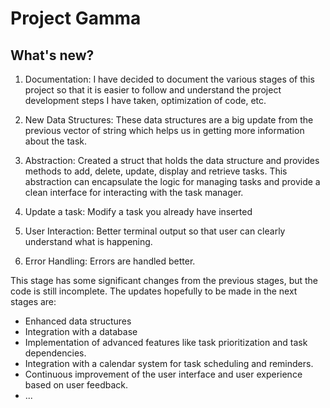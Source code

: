 # Project Gamma

## What's new?
1. Documentation: I have decided to document the various stages of this project so that it is easier to follow and understand the project development steps I have taken, optimization of code, etc.

2. New Data Structures: These data structures are a big update from the previous vector of string which helps us in getting more information about the task.

3. Abstraction: Created a struct that holds the data structure and provides methods to add, delete, update, display and retrieve tasks. This abstraction can encapsulate the logic for managing tasks and provide a clean interface for interacting with the task manager.
   
4. Update a task: Modify a task you already have inserted 

5. User Interaction: Better terminal output so that user can clearly understand what is happening.
   
6. Error Handling: Errors are handled better.

This stage has some significant changes from the previous stages, but the code is still incomplete. The updates hopefully to be made in the next stages are:
* Enhanced data structures
* Integration with a database
* Implementation of advanced features like task prioritization and task dependencies.
* Integration with a calendar system for task scheduling and reminders.
* Continuous improvement of the user interface and user experience based on user feedback.
* ...


